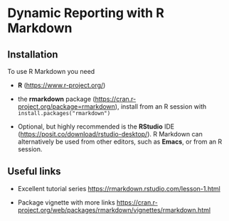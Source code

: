 # Dynamic Reporting with R Markdown

## Installation

To use R Markdown you need 

* **R** (<https://www.r-project.org/>)

* the **rmarkdown** package (<https://cran.r-project.org/package=rmarkdown>),
  install from an R session with `install.packages("rmarkdown")`
  
* Optional, but highly recommended is the **RStudio** IDE
  (<https://posit.co/download/rstudio-desktop/>). R Markdown can alternatively
  be used from other editors, such as **Emacs**, or from an R session.

## Useful links

* Excellent tutorial series <https://rmarkdown.rstudio.com/lesson-1.html>

* Package vignette with more links
  <https://cran.r-project.org/web/packages/rmarkdown/vignettes/rmarkdown.html>
